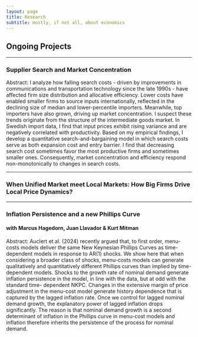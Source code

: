 ```yaml
---
layout: page
title: Research
subtitle: mostly, if not all, about economics
---
```


## Ongoing Projects
---
### Supplier Search and Market Concentration  <!-- [Draft](assets/doc/CHOI_JMP_draft.pdf) -->

Abstract: I analyze how falling search costs - driven by improvements in communications and transportation technology since the late 1990s - have affected firm size distribution and allocative efficiency. Lower costs have enabled smaller firms to source inputs internationally, reflected in the declining size of median and lower-percentile importers. Meanwhile, top importers have also grown, driving up market concentration. I suspect these trends originate from the structure of the intermediate goods market. In Swedish import data, I find that input prices exhibit rising variance and are negatively correlated with productivity. Based on my empirical findings, I develop a quantitative search-and-bargaining model in which search costs serve as both expansion cost and entry barrier. I find that decreasing search cost sometimes favor the most productive firms and sometimes smaller ones. Consequently, market concentration and efficiency respond non-monotonically to changes in search costs.

---
### When Unified Market meet Local Markets: How Big Firms Drive Local Price Dynamics?

---
### Inflation Persistence and a new Phillips Curve 
#### with Marcus Hagedorn, Juan Llavador & Kurt Mitman
Abstract: Auclert et al. (2024) recently argued that, to first order, menu-costs models deliver
the same New Keynesian Phillips Curves as time-dependent models in response to AR(1)
shocks. We show here that when considering a broader class of shocks, menu-costs models
can generate qualitatively and quantitatively different Phillips curves than implied by
time-dependent models. Shocks to the growth rate of nominal demand generate inflation
persistence in the model, in line with the data, but at odd with the standard time-
dependent NKPC. Changes in the extensive margin of price adjustment in the menu-cost
model generate history dependence that is captured by the lagged inflation rate. Once
we control for lagged nominal demand growth, the explanatory power of lagged inflation
drops significantly. The reason is that nominal demand growth is a second determinant
of inflation in the Phillips curve in menu-cost models and inflation therefore inherits the
persistence of the process for nominal demand.
